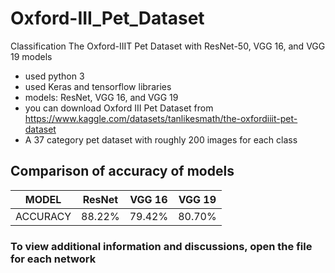 # Oxford-III_Pet_Dataset
Classification The Oxford-IIIT Pet Dataset with ResNet-50, VGG 16, and VGG 19 models

 - used python 3
 - used Keras and tensorflow libraries
 - models: ResNet, VGG 16, and VGG 19
 - you can download Oxford III Pet Dataset from https://www.kaggle.com/datasets/tanlikesmath/the-oxfordiiit-pet-dataset
 - A 37 category pet dataset with roughly 200 images for each class


## Comparison of accuracy of models

|MODEL|ResNet|VGG 16|VGG 19|
|:---:|:---:|:---:|:---:|
|ACCURACY| 88.22%| 79.42%| 80.70%|


### To view additional information and discussions, open the file for each network


